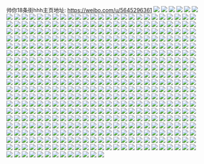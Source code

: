 帅你18条街hhh主页地址: https://weibo.com/u/5645296361 
![](https://wx4.sinaimg.cn/mw2000/006a35t7gy1h94nufnp17j32c03407wi.jpg) 
![](https://wx4.sinaimg.cn/mw2000/006a35t7gy1h94nutwrq3j32c0340hdt.jpg) 
![](https://wx4.sinaimg.cn/mw2000/006a35t7gy1h94nvffdvtj32c03401l1.jpg) 
![](https://wx4.sinaimg.cn/mw2000/006a35t7gy1h8qzr5dp1aj33402c01kz.jpg) 
![](https://wx4.sinaimg.cn/mw2000/006a35t7gy1h8prgtvaq9j31sc29vnpd.jpg) 
![](https://wx4.sinaimg.cn/mw2000/006a35t7gy1h8prh4w16ej32c03401l0.jpg) 
![](https://wx4.sinaimg.cn/mw2000/006a35t7gy1h8d8l8jbqgj30n01ds0vw.jpg) 
![](https://wx4.sinaimg.cn/mw2000/006a35t7gy1h8d8l90tgzj30s014jn4e.jpg) 
![](https://wx4.sinaimg.cn/mw2000/006a35t7gy1h8d8lbvkp5j31sc2dskjl.jpg) 
![](https://wx4.sinaimg.cn/mw2000/006a35t7gy1h8d8lcqo87j31rj2cqqsr.jpg) 
![](https://wx4.sinaimg.cn/mw2000/006a35t7gy1h8d8lav6yzj30n01ds151.jpg) 
![](https://wx4.sinaimg.cn/mw2000/006a35t7gy1h8d8l81ipyj30n01dstg5.jpg) 
![](https://wx4.sinaimg.cn/mw2000/006a35t7gy1h7lcjqgw6uj31sc2dsty5.jpg) 
![](https://wx4.sinaimg.cn/mw2000/006a35t7gy1h7gsu3c722j31sc2dsu0y.jpg) 
![](https://wx4.sinaimg.cn/mw2000/006a35t7gy1h7579o59plj32c0340e82.jpg) 
![](https://wx4.sinaimg.cn/mw2000/006a35t7gy1h702cqp9ytj32c0340b2a.jpg) 
![](https://wx4.sinaimg.cn/mw2000/006a35t7gy1h702cunbvqj32c0340hdu.jpg) 
![](https://wx4.sinaimg.cn/mw2000/006a35t7gy1h6fsomctptj30u01hc0uf.jpg) 
![](https://wx4.sinaimg.cn/mw2000/006a35t7gy1h6fsp00v7hj31o02yonpi.jpg) 
![](https://wx4.sinaimg.cn/mw2000/006a35t7gy1h6fsonv81qj31221vo772.jpg) 
![](https://wx4.sinaimg.cn/mw2000/006a35t7gy1h6fsp7n4rqj30u01hc40y.jpg) 
![](https://wx4.sinaimg.cn/mw2000/006a35t7gy1h6fsp6zd3oj31sd35stcs.jpg) 
![](https://wx4.sinaimg.cn/mw2000/006a35t7gy1h6fspczzr4j31o02yon1v.jpg) 
![](https://wx4.sinaimg.cn/mw2000/006a35t7gy1h6fspfgut0j30u01hcq51.jpg) 
![](https://wx4.sinaimg.cn/mw2000/006a35t7gy1h6fsqnj19mj30ty0xedh0.jpg) 
![](https://wx4.sinaimg.cn/mw2000/006a35t7gy1h5pbyu8tpuj30n01b8gnm.jpg) 
![](https://wx4.sinaimg.cn/mw2000/006a35t7gy1h5es3bcq53j31sc2dsb29.jpg) 
![](https://wx4.sinaimg.cn/mw2000/006a35t7gy1h5es3wdzivj32c03407wh.jpg) 
![](https://wx4.sinaimg.cn/mw2000/006a35t7gy1h5es4thwh8j30k00zkdnl.jpg) 
![](https://wx4.sinaimg.cn/mw2000/006a35t7gy1h5es4a8zhmj31sc2dshdu.jpg) 
![](https://wx4.sinaimg.cn/mw2000/006a35t7gy1h5es3ualqvj32aw32je81.jpg) 
![](https://wx4.sinaimg.cn/mw2000/006a35t7gy1h5es4lwlcmj31nt2hqqv7.jpg) 
![](https://wx4.sinaimg.cn/mw2000/006a35t7gy1h5es4pbylfj316o1kwh7u.jpg) 
![](https://wx4.sinaimg.cn/mw2000/006a35t7gy1h5es4sn7gdj316o1kwx0r.jpg) 
![](https://wx4.sinaimg.cn/mw2000/006a35t7gy1h5es50mr9xj32io1w0kjm.jpg) 
![](https://wx4.sinaimg.cn/mw2000/006a35t7gy1h5es38rtlaj32io1w0qv6.jpg) 
![](https://wx4.sinaimg.cn/mw2000/006a35t7gy1h3sz78cdxhj32072o7b29.jpg) 
![](https://wx4.sinaimg.cn/mw2000/006a35t7gy1h3sz7a1v6wj32062o7b29.jpg) 
![](https://wx4.sinaimg.cn/mw2000/006a35t7gy1h3sz838if0j32c0340qv5.jpg) 
![](https://wx4.sinaimg.cn/mw2000/006a35t7gy1h3sz7ljbqxj31sc2dsnpe.jpg) 
![](https://wx4.sinaimg.cn/mw2000/006a35t7gy1h3sz7sw7e1j30tz0pygxz.jpg) 
![](https://wx4.sinaimg.cn/mw2000/006a35t7gy1h3sz7cb34gj32271jn7wh.jpg) 
![](https://wx4.sinaimg.cn/mw2000/006a35t7gy1h3m0sk4d8pj31sc2dsqv5.jpg) 
![](https://wx4.sinaimg.cn/mw2000/006a35t7gy1h3m0snc9twj30wb16ujzh.jpg) 
![](https://wx4.sinaimg.cn/mw2000/006a35t7gy1h3m0sj35arj31sc2ds1kx.jpg) 
![](https://wx4.sinaimg.cn/mw2000/006a35t7gy1h3m13gr5jyj31sc2dse81.jpg) 
![](https://wx4.sinaimg.cn/mw2000/006a35t7gy1h2l28kl6g6j31sc2ds4qq.jpg) 
![](https://wx4.sinaimg.cn/mw2000/006a35t7gy1h2l28mo3vcj316o1kwtwf.jpg) 
![](https://wx4.sinaimg.cn/mw2000/006a35t7gy1h2gc1ivuctj32882z5e81.jpg) 
![](https://wx4.sinaimg.cn/mw2000/006a35t7gy1h2gc1joe0kj310f1ckk3u.jpg) 
![](https://wx4.sinaimg.cn/mw2000/006a35t7gy1h23p5iwlh3j31s72dlqv5.jpg) 
![](https://wx4.sinaimg.cn/mw2000/006a35t7gy1h23ozhsm0jj320u2p4npe.jpg) 
![](https://wx4.sinaimg.cn/mw2000/006a35t7gy1h23ozkal34j31181dnqmc.jpg) 
![](https://wx4.sinaimg.cn/mw2000/006a35t7gy1h23ozbfkc3j32c0340qv6.jpg) 
![](https://wx4.sinaimg.cn/mw2000/006a35t7gy1h23p55r3ynj31rq2cznpd.jpg) 
![](https://wx4.sinaimg.cn/mw2000/006a35t7gy1gya1hrm4u8j32c0340npe.jpg) 
![](https://wx4.sinaimg.cn/mw2000/006a35t7gy1gya1hceuipj31iz2ahkjl.jpg) 
![](https://wx4.sinaimg.cn/mw2000/006a35t7gy1gya1ileelkj32ts35su0z.jpg) 
![](https://wx4.sinaimg.cn/mw2000/006a35t7gy1gya1jwvs7ej31kw2dc1ky.jpg) 
![](https://wx4.sinaimg.cn/mw2000/006a35t7gy1gya1jmzqurj32df35s4qs.jpg) 
![](https://wx4.sinaimg.cn/mw2000/006a35t7gy1gya1j82pbmj32df35shdv.jpg) 
![](https://wx4.sinaimg.cn/mw2000/006a35t7gy1gya1i9q4bwj31y82ynkjm.jpg) 
![](https://wx4.sinaimg.cn/mw2000/006a35t7gy1gya1i1jiccj31sc2dsx6q.jpg) 
![](https://wx4.sinaimg.cn/mw2000/006a35t7gy1gya1ittfklj32c02c04qq.jpg) 
![](https://wx4.sinaimg.cn/mw2000/006a35t7gy1gxr2vr38caj323z2tb1kz.jpg) 
![](https://wx4.sinaimg.cn/mw2000/006a35t7gy1gxr2waz4pcj32c0340u0z.jpg) 
![](https://wx4.sinaimg.cn/mw2000/006a35t7gy1gxr2w2og0yj326o2ww7wk.jpg) 
![](https://wx4.sinaimg.cn/mw2000/006a35t7gy1gxr2vvvjqej32c0340x6q.jpg) 
![](https://wx4.sinaimg.cn/mw2000/006a35t7gy1gxr2vm85bgj31fp1wxe81.jpg) 
![](https://wx4.sinaimg.cn/mw2000/006a35t7gy1gxkcyumadwj31s035skjm.jpg) 
![](https://wx4.sinaimg.cn/mw2000/006a35t7gy1gxkcze8n05j307t0d0gmj.jpg) 
![](https://wx4.sinaimg.cn/mw2000/006a35t7gy1gx1om9bqx2j32c032zx6p.jpg) 
![](https://wx4.sinaimg.cn/mw2000/006a35t7gy1gx1nidkhjij32c0340hdt.jpg) 
![](https://wx4.sinaimg.cn/mw2000/006a35t7gy1gx1nj96k8sj32963097wi.jpg) 
![](https://wx4.sinaimg.cn/mw2000/006a35t7gy1gx1nhjxoefj320b2ofx6p.jpg) 
![](https://wx4.sinaimg.cn/mw2000/006a35t7gy1gx1njmizxbj32c0340b2a.jpg) 
![](https://wx4.sinaimg.cn/mw2000/006a35t7gy1gx1njogrulj316o1kwdx4.jpg) 
![](https://wx4.sinaimg.cn/mw2000/006a35t7gy1gx1njuo1y3j32c0340u0y.jpg) 
![](https://wx4.sinaimg.cn/mw2000/006a35t7gy1gx1njwuqmvj33402c0npe.jpg) 
![](https://wx4.sinaimg.cn/mw2000/006a35t7gy1gx1nkc8mmdj32c0340npd.jpg) 
![](https://wx4.sinaimg.cn/mw2000/006a35t7gy1gx1njjapztj33402c0qv5.jpg) 
![](https://wx4.sinaimg.cn/mw2000/006a35t7gy1gwzcl88b8mj32c0340hdu.jpg) 
![](https://wx4.sinaimg.cn/mw2000/006a35t7gy1gwzclcky5qj32c03401kz.jpg) 
![](https://wx4.sinaimg.cn/mw2000/006a35t7gy1gwx65o8c2tj31sc2ds1ky.jpg) 
![](https://wx4.sinaimg.cn/mw2000/006a35t7gy1gwx663rq4yj31sc2dskjl.jpg) 
![](https://wx4.sinaimg.cn/mw2000/006a35t7gy1gwx65cnsvaj32c0340u0x.jpg) 
![](https://wx4.sinaimg.cn/mw2000/006a35t7gy1gwx65h340nj323c2t7e82.jpg) 
![](https://wx4.sinaimg.cn/mw2000/006a35t7gy1gwx65kxpjrj32c0340b2c.jpg) 
![](https://wx4.sinaimg.cn/mw2000/006a35t7gy1gwx65lxelmj30uk14rn8s.jpg) 
![](https://wx4.sinaimg.cn/mw2000/006a35t7gy1gwx65ql1zbj31sc2dsx6p.jpg) 
![](https://wx4.sinaimg.cn/mw2000/006a35t7gy1gwx65dyln6j32c0340x6p.jpg) 
![](https://wx4.sinaimg.cn/mw2000/006a35t7gy1gwx65synbzj31sc2dsx6p.jpg) 
![](https://wx4.sinaimg.cn/mw2000/006a35t7gy1gwx65wp9y7j31sc2dsnpe.jpg) 
![](https://wx4.sinaimg.cn/mw2000/006a35t7gy1gwx65ywu24j32c0340e84.jpg) 
![](https://wx4.sinaimg.cn/mw2000/006a35t7gy1gwx662lxl6j32c0340u0y.jpg) 
![](https://wx4.sinaimg.cn/mw2000/006a35t7gy1gwkvlhsqucj32c0340e86.jpg) 
![](https://wx4.sinaimg.cn/mw2000/006a35t7gy1gwkvlviiurj31sc2dsu0z.jpg) 
![](https://wx4.sinaimg.cn/mw2000/006a35t7gy1gwkvl9or4jj31sc2dsnpf.jpg) 
![](https://wx4.sinaimg.cn/mw2000/006a35t7gy1gwkvmbb77nj31sc2dsu0z.jpg) 
![](https://wx4.sinaimg.cn/mw2000/006a35t7gy1gw9df319xsj31sc2dsu0x.jpg) 
![](https://wx4.sinaimg.cn/mw2000/006a35t7gy1gw9df69lgij31sc2dsx6p.jpg) 
![](https://wx4.sinaimg.cn/mw2000/006a35t7gy1gw9df8cvt4j32c03404qq.jpg) 
![](https://wx4.sinaimg.cn/mw2000/006a35t7gy1gw9dff9f5nj32c0340u0y.jpg) 
![](https://wx4.sinaimg.cn/mw2000/006a35t7gy1gw9dfny6phj32c0340npf.jpg) 
![](https://wx4.sinaimg.cn/mw2000/006a35t7gy1gw9dfjiuq2j32c0340e83.jpg) 
![](https://wx4.sinaimg.cn/mw2000/006a35t7gy1gw9dg8jq48j30hz0vywki.jpg) 
![](https://wx4.sinaimg.cn/mw2000/006a35t7gy1gw9dezl12lj32ds1sce81.jpg) 
![](https://wx4.sinaimg.cn/mw2000/006a35t7gy1gw9dfbepl0j31sc2ds1ky.jpg) 
![](https://wx4.sinaimg.cn/mw2000/006a35t7gy1gw0pih9i40j316o1kwqv5.jpg) 
![](https://wx4.sinaimg.cn/mw2000/006a35t7gy1gw0pilwou4j316o1kwe81.jpg) 
![](https://wx4.sinaimg.cn/mw2000/006a35t7gy1gw0piv8a97j316n1kwaxx.jpg) 
![](https://wx4.sinaimg.cn/mw2000/006a35t7gy1gw0pjafdbkj316o1kw7wh.jpg) 
![](https://wx4.sinaimg.cn/mw2000/006a35t7gy1gw0pir7hn5j316n1kw7wh.jpg) 
![](https://wx4.sinaimg.cn/mw2000/006a35t7gy1gw0q5nxu0uj32c0340u0x.jpg) 
![](https://wx4.sinaimg.cn/mw2000/006a35t7gy1gw0pi8k3ncj31sc2ds7wh.jpg) 
![](https://wx4.sinaimg.cn/mw2000/006a35t7gy1gw0q1yp2enj31sc2dse81.jpg) 
![](https://wx4.sinaimg.cn/mw2000/006a35t7gy1gw0q20plfmj31sc2dse81.jpg) 
![](https://wx4.sinaimg.cn/mw2000/006a35t7gy1gw0pid31uzj32c03401ky.jpg) 
![](https://wx4.sinaimg.cn/mw2000/006a35t7gy1gw0q22elnxj31sc2dsb29.jpg) 
![](https://wx4.sinaimg.cn/mw2000/006a35t7gy1gw0q26iv20j32c0340qv6.jpg) 
![](https://wx4.sinaimg.cn/mw2000/006a35t7gy1gw0q29791qj31sc2dsnpd.jpg) 
![](https://wx4.sinaimg.cn/mw2000/006a35t7gy1gw0q2azlw3j32ds1sc1in.jpg) 
![](https://wx4.sinaimg.cn/mw2000/006a35t7gy1gw0pi1rjz6j31sc2dse22.jpg) 
![](https://wx4.sinaimg.cn/mw2000/006a35t7gy1gw0q2jdo8mj32dc1s0x6p.jpg) 
![](https://wx4.sinaimg.cn/mw2000/006a35t7gy1gw0pi46ouzj33402c0kjm.jpg) 
![](https://wx4.sinaimg.cn/mw2000/006a35t7gy1gw0qc3086tj32c0340b2b.jpg) 
![](https://wx4.sinaimg.cn/mw2000/006a35t7gy1gv11ss5hw3j61e1231noo02.jpg) 
![](https://wx4.sinaimg.cn/mw2000/006a35t7gy1gv11svprr2j62c0340qv602.jpg) 
![](https://wx4.sinaimg.cn/mw2000/006a35t7gy1gv11syt550j62c03404qq02.jpg) 
![](https://wx4.sinaimg.cn/mw2000/006a35t7gy1gv11t1rke2j61sc2ds4qq02.jpg) 
![](https://wx4.sinaimg.cn/mw2000/006a35t7gy1gv11t5yl2nj61sc2ds1ky02.jpg) 
![](https://wx4.sinaimg.cn/mw2000/006a35t7gy1gv11t382sfj62c0340qv502.jpg) 
![](https://wx4.sinaimg.cn/mw2000/006a35t7gy1gv11t4kjxhj62c0340npd02.jpg) 
![](https://wx4.sinaimg.cn/mw2000/006a35t7gy1gv11too6w3j62c0340npd02.jpg) 
![](https://wx4.sinaimg.cn/mw2000/006a35t7gy1gv11spqpcbj63402c0x6q02.jpg) 
![](https://wx4.sinaimg.cn/mw2000/006a35t7gy1gv11t8bjecj62c0340kjn02.jpg) 
![](https://wx4.sinaimg.cn/mw2000/006a35t7gy1guuc397k5lj62c0340hdx02.jpg) 
![](https://wx4.sinaimg.cn/mw2000/006a35t7gy1guuc4bbwyrj61q82aynpe02.jpg) 
![](https://wx4.sinaimg.cn/mw2000/006a35t7gy1guuc4fg6uej61en1vj4qp02.jpg) 
![](https://wx4.sinaimg.cn/mw2000/006a35t7gy1guuc3g5xmgj62c0340npe02.jpg) 
![](https://wx4.sinaimg.cn/mw2000/006a35t7gy1guuc63tphrj62c0340kjm02.jpg) 
![](https://wx4.sinaimg.cn/mw2000/006a35t7gy1guuc3ihzuvj62c0340u0x02.jpg) 
![](https://wx4.sinaimg.cn/mw2000/006a35t7gy1guuc3kfgujj62c0340npd02.jpg) 
![](https://wx4.sinaimg.cn/mw2000/006a35t7gy1guuc2zp7zej62c0340hdv02.jpg) 
![](https://wx4.sinaimg.cn/mw2000/006a35t7gy1guuc5yq7llj62ds1schdt02.jpg) 
![](https://wx4.sinaimg.cn/mw2000/006a35t7gy1guuc40tu99j61sc2dstx902.jpg) 
![](https://wx4.sinaimg.cn/mw2000/006a35t7gy1guuc3ouq2fj62c03401ky02.jpg) 
![](https://wx4.sinaimg.cn/mw2000/006a35t7gy1guuc3lytsyj60r0100tej02.jpg) 
![](https://wx4.sinaimg.cn/mw2000/006a35t7gy1guuc3lax16j60x318415t02.jpg) 
![](https://wx4.sinaimg.cn/mw2000/006a35t7gy1guuc3rst41j63402c0b2a02.jpg) 
![](https://wx4.sinaimg.cn/mw2000/006a35t7gy1guuc3wccwej62c02c0hdt02.jpg) 
![](https://wx4.sinaimg.cn/mw2000/006a35t7gy1guuc42q7p5j62c02c0qv502.jpg) 
![](https://wx4.sinaimg.cn/mw2000/006a35t7gy1guuc3tyeemj62c02c0hdt02.jpg) 
![](https://wx4.sinaimg.cn/mw2000/006a35t7gy1gum9cb82ogj61sc2dsnpe02.jpg) 
![](https://wx4.sinaimg.cn/mw2000/006a35t7gy1gum9ceqyjuj62c0340hdt02.jpg) 
![](https://wx4.sinaimg.cn/mw2000/006a35t7gy1gum9cg3wmyj62ds1scnpd02.jpg) 
![](https://wx4.sinaimg.cn/mw2000/006a35t7gy1gum9chc1qcj62ds1scnpd02.jpg) 
![](https://wx4.sinaimg.cn/mw2000/006a35t7gy1gum9ckiwthj61sc2dsqv502.jpg) 
![](https://wx4.sinaimg.cn/mw2000/006a35t7gy1gum9c7lmvqj62ds1scx6p02.jpg) 
![](https://wx4.sinaimg.cn/mw2000/006a35t7gy1gum9clcfnxj60uy159n6002.jpg) 
![](https://wx4.sinaimg.cn/mw2000/006a35t7gy1gum9cq743fj61sc2dsnpd02.jpg) 
![](https://wx4.sinaimg.cn/mw2000/006a35t7gy1gum9cr5e2pj61sc2ds4nb02.jpg) 
![](https://wx4.sinaimg.cn/mw2000/006a35t7gy1gum9ccnnusj62c02c0qv502.jpg) 
![](https://wx4.sinaimg.cn/mw2000/006a35t7gy1gum9cmtidwj62c02c04qq02.jpg) 
![](https://wx4.sinaimg.cn/mw2000/006a35t7gy1gum9coqg32j62c0340x6p02.jpg) 
![](https://wx4.sinaimg.cn/mw2000/006a35t7gy1gum9ct8lm0j62c02c0kjl02.jpg) 
![](https://wx4.sinaimg.cn/mw2000/006a35t7gy1gug6c01tyfj61400u0dnv02.jpg) 
![](https://wx4.sinaimg.cn/mw2000/006a35t7gy1gug6c36nsqj60u014012v02.jpg) 
![](https://wx4.sinaimg.cn/mw2000/006a35t7gy1guapbwy0rzj60u014015h02.jpg) 
![](https://wx4.sinaimg.cn/mw2000/006a35t7gy1guapbw8qmij60u0140tjd02.jpg) 
![](https://wx4.sinaimg.cn/mw2000/006a35t7gy1guapbxohc3j60u01404b802.jpg) 
![](https://wx4.sinaimg.cn/mw2000/006a35t7gy1gu8jftza9ej62c0340b2902.jpg) 
![](https://wx4.sinaimg.cn/mw2000/006a35t7gy1gu8jfverg4j62c0340b2902.jpg) 
![](https://wx4.sinaimg.cn/mw2000/006a35t7gy1gu8jfwgmubj62c0340b2902.jpg) 
![](https://wx4.sinaimg.cn/mw2000/006a35t7gy1gu8jg1d1vlj62c03404qr02.jpg) 
![](https://wx4.sinaimg.cn/mw2000/006a35t7gy1gu8jg5kqe1j62c0340kjn02.jpg) 
![](https://wx4.sinaimg.cn/mw2000/006a35t7gy1gu8jgbn19cj60mv0uiwnq02.jpg) 
![](https://wx4.sinaimg.cn/mw2000/006a35t7gy1gu8jgx984nj62c0340hdv02.jpg) 
![](https://wx4.sinaimg.cn/mw2000/006a35t7gy1gu8jgaof2lj62c03407wl02.jpg) 
![](https://wx4.sinaimg.cn/mw2000/006a35t7gy1gu8jp43m44j61sc2dskid02.jpg) 
![](https://wx4.sinaimg.cn/mw2000/006a35t7gy1gu8jghjqeij62c0340u0x02.jpg) 
![](https://wx4.sinaimg.cn/mw2000/006a35t7gy1gu8jgcfkh1j62c02c0e8102.jpg) 
![](https://wx4.sinaimg.cn/mw2000/006a35t7gy1gu8jiryebcj60mi0rmwmm02.jpg) 
![](https://wx4.sinaimg.cn/mw2000/006a35t7gy1gu8jfsfzr3j61sc2dsqrg02.jpg) 
![](https://wx4.sinaimg.cn/mw2000/006a35t7gy1gu8jgzd4hbj63402c0qv502.jpg) 
![](https://wx4.sinaimg.cn/mw2000/006a35t7gy1gu8ji6810nj62c02c04qq02.jpg) 
![](https://wx4.sinaimg.cn/mw2000/006a35t7gy1gu8ji466znj62c02c04qq02.jpg) 
![](https://wx4.sinaimg.cn/mw2000/006a35t7gy1gu8jlxzfixj62c02c01ky02.jpg) 
![](https://wx4.sinaimg.cn/mw2000/006a35t7gy1gtm9hmttn8j32ds1sc4qq.jpg) 
![](https://wx4.sinaimg.cn/mw2000/006a35t7ly1gsy1v7oy4xj33402c0e81.jpg) 
![](https://wx4.sinaimg.cn/mw2000/006a35t7ly1gsy1v9xfqtj32c0340u0x.jpg) 
![](https://wx4.sinaimg.cn/mw2000/006a35t7ly1gsy1v6m3edj32c0340b2a.jpg) 
![](https://wx4.sinaimg.cn/mw2000/006a35t7ly1gsy1vdawekj32c0340kjn.jpg) 
![](https://wx4.sinaimg.cn/mw2000/006a35t7ly1gsy1vfa7kej32c0340x6q.jpg) 
![](https://wx4.sinaimg.cn/mw2000/006a35t7ly1gsy1xgkoixj32c0340u0x.jpg) 
![](https://wx4.sinaimg.cn/mw2000/006a35t7ly1gsy1xeyrlej31sc2dskjl.jpg) 
![](https://wx4.sinaimg.cn/mw2000/006a35t7ly1gsy1xhvdunj31sc2dsx6p.jpg) 
![](https://wx4.sinaimg.cn/mw2000/006a35t7ly1gsy1xip1bej31sc2ds1kx.jpg) 
![](https://wx4.sinaimg.cn/mw2000/006a35t7ly1gsel83o1pnj31sc2dskjq.jpg) 
![](https://wx4.sinaimg.cn/mw2000/006a35t7ly1gsel87dwrlj31zx2nwb2e.jpg) 
![](https://wx4.sinaimg.cn/mw2000/006a35t7ly1gsel8urn6vj32c03401l5.jpg) 
![](https://wx4.sinaimg.cn/mw2000/006a35t7ly1gsel802l49j31wt2jre86.jpg) 
![](https://wx4.sinaimg.cn/mw2000/006a35t7ly1gsel90jjucj31rr2d0b2e.jpg) 
![](https://wx4.sinaimg.cn/mw2000/006a35t7ly1gsel982iqbj32c0340npl.jpg) 
![](https://wx4.sinaimg.cn/mw2000/006a35t7ly1gsel9ew4poj32c0340he1.jpg) 
![](https://wx4.sinaimg.cn/mw2000/006a35t7ly1gsel9i95kfj32c03401ky.jpg) 
![](https://wx4.sinaimg.cn/mw2000/006a35t7ly1gsel9jzt1mj32c03404qq.jpg) 
![](https://wx4.sinaimg.cn/mw2000/006a35t7ly1gsel9mqywhj32c0340u0y.jpg) 
![](https://wx4.sinaimg.cn/mw2000/006a35t7ly1gsel9qq6bsj32c0340u0y.jpg) 
![](https://wx4.sinaimg.cn/mw2000/006a35t7ly1gsel9suw65j32ds1sc7wi.jpg) 
![](https://wx4.sinaimg.cn/mw2000/006a35t7ly1gsel9vbmc9j32c0340kjm.jpg) 
![](https://wx4.sinaimg.cn/mw2000/006a35t7ly1gsel8wb9yzj32c0340u0x.jpg) 
![](https://wx4.sinaimg.cn/mw2000/006a35t7gy1gs5rk9cvccj32c0340b2i.jpg) 
![](https://wx4.sinaimg.cn/mw2000/006a35t7gy1gs5rkb3f8nj31u92gc1l0.jpg) 
![](https://wx4.sinaimg.cn/mw2000/006a35t7gy1gs5rkd74syj32c03407wp.jpg) 
![](https://wx4.sinaimg.cn/mw2000/006a35t7gy1gs5rke5phuj32c03407wh.jpg) 
![](https://wx4.sinaimg.cn/mw2000/006a35t7gy1gs5rkfy3rij62c0340u0x02.jpg) 
![](https://wx4.sinaimg.cn/mw2000/006a35t7gy1gs5rkh2aulj32ds1scnpd.jpg) 
![](https://wx4.sinaimg.cn/mw2000/006a35t7gy1gs5rk711sbj32c0340e89.jpg) 
![](https://wx4.sinaimg.cn/mw2000/006a35t7gy1gs5rkjfiofj31y92lo4qv.jpg) 
![](https://wx4.sinaimg.cn/mw2000/006a35t7gy1gs5rkkwsz1j32ds1scx6p.jpg) 
![](https://wx4.sinaimg.cn/mw2000/006a35t7gy1grvr8yo78kj31to2fkkjn.jpg) 
![](https://wx4.sinaimg.cn/mw2000/006a35t7gy1grvr8woi73j32c03401ky.jpg) 
![](https://wx4.sinaimg.cn/mw2000/006a35t7gy1grvr8zm23aj62c0340hdu02.jpg) 
![](https://wx4.sinaimg.cn/mw2000/006a35t7gy1grvr90uzltj32c0340kjm.jpg) 
![](https://wx4.sinaimg.cn/mw2000/006a35t7gy1grvr91y0egj32c0340x6p.jpg) 
![](https://wx4.sinaimg.cn/mw2000/006a35t7gy1grvr94fjrxj32c0340u14.jpg) 
![](https://wx4.sinaimg.cn/mw2000/006a35t7gy1grvr97kvikj32c03407wp.jpg) 
![](https://wx4.sinaimg.cn/mw2000/006a35t7gy1grvr9a09gcj32c0340qvd.jpg) 
![](https://wx4.sinaimg.cn/mw2000/006a35t7gy1grvr9b47a9j31sc2dskjl.jpg) 
![](https://wx4.sinaimg.cn/mw2000/006a35t7gy1grmnun3ulxj32c0340kjt.jpg) 
![](https://wx4.sinaimg.cn/mw2000/006a35t7gy1grmnuxg3krj32c0340u16.jpg) 
![](https://wx4.sinaimg.cn/mw2000/006a35t7gy1grmnv9gtv3j32c0340kjs.jpg) 
![](https://wx4.sinaimg.cn/mw2000/006a35t7gy1grmnvimyl6j32c03401l6.jpg) 
![](https://wx4.sinaimg.cn/mw2000/006a35t7gy1grmnvr8fubj32c0340x6u.jpg) 
![](https://wx4.sinaimg.cn/mw2000/006a35t7gy1grmnvy28haj61qd2b6npf02.jpg) 
![](https://wx4.sinaimg.cn/mw2000/006a35t7gy1grmnwjhzvrj32c0340he0.jpg) 
![](https://wx4.sinaimg.cn/mw2000/006a35t7gy1grmnwlhxigj62c0340woa02.jpg) 
![](https://wx4.sinaimg.cn/mw2000/006a35t7gy1grmnwd0cztj32c034044r.jpg) 
![](https://wx4.sinaimg.cn/mw2000/006a35t7gy1grkhejsrqgj32c0340kjt.jpg) 
![](https://wx4.sinaimg.cn/mw2000/006a35t7gy1grkhetod7rj32c0340u14.jpg) 
![](https://wx4.sinaimg.cn/mw2000/006a35t7gy1grkhevgktej30n01dsh39.jpg) 
![](https://wx4.sinaimg.cn/mw2000/006a35t7gy1grh3i6ompaj32c0340qv5.jpg) 
![](https://wx4.sinaimg.cn/mw2000/006a35t7gy1grh3i4avnlj32c0340e82.jpg) 
![](https://wx4.sinaimg.cn/mw2000/006a35t7gy1grh3i7s4wtj32c0340npd.jpg) 
![](https://wx4.sinaimg.cn/mw2000/006a35t7gy1gr9s6srfzpj32c0340he1.jpg) 
![](https://wx4.sinaimg.cn/mw2000/006a35t7gy1gr9s5wnxs0j32c0340kjs.jpg) 
![](https://wx4.sinaimg.cn/mw2000/006a35t7gy1gr9s6bgvicj32c0340kjw.jpg) 
![](https://wx4.sinaimg.cn/mw2000/006a35t7gy1gr9s5i5bmnj32c03407wq.jpg) 
![](https://wx4.sinaimg.cn/mw2000/006a35t7gy1gr9s6djmqaj32c0340ngd.jpg) 
![](https://wx4.sinaimg.cn/mw2000/006a35t7gy1gr9s6h7lioj32c0340e81.jpg) 
![](https://wx4.sinaimg.cn/mw2000/006a35t7gy1gr9s6kt64ij62c0340b2902.jpg) 
![](https://wx4.sinaimg.cn/mw2000/006a35t7gy1gr9s6usdm0j32c03404qp.jpg) 
![](https://wx4.sinaimg.cn/mw2000/006a35t7gy1gr9s57mv0oj30n01dse85.jpg) 
![](https://wx4.sinaimg.cn/mw2000/006a35t7gy1gr0d168zjcj30u0140the.jpg) 
![](https://wx4.sinaimg.cn/mw2000/006a35t7gy1gr0d16o8asj30u0140k01.jpg) 
![](https://wx4.sinaimg.cn/mw2000/006a35t7gy1gr0d17109nj30u0140482.jpg) 
![](https://wx4.sinaimg.cn/mw2000/006a35t7gy1gr0d15vkzmj30u0140dwg.jpg) 
![](https://wx4.sinaimg.cn/mw2000/006a35t7gy1gr0d17y45ij60u0140gsr02.jpg) 
![](https://wx4.sinaimg.cn/mw2000/006a35t7gy1gr0d18g82gj30u0140103.jpg) 
![](https://wx4.sinaimg.cn/mw2000/006a35t7gy1gr0d18vctqj30u0140gu0.jpg) 
![](https://wx4.sinaimg.cn/mw2000/006a35t7gy1gr0d197j7bj30u0191jyj.jpg) 
![](https://wx4.sinaimg.cn/mw2000/006a35t7gy1gr0d19iydnj30u0140gwd.jpg) 
![](https://wx4.sinaimg.cn/mw2000/006a35t7gy1gqtgrwdb39j32c0340qvf.jpg) 
![](https://wx4.sinaimg.cn/mw2000/006a35t7gy1gqtgoe4z1yj32c03407wj.jpg) 
![](https://wx4.sinaimg.cn/mw2000/006a35t7gy1gqtgogay2mj329f30kqv5.jpg) 
![](https://wx4.sinaimg.cn/mw2000/006a35t7gy1gqtgojkwkzj32c03407wj.jpg) 
![](https://wx4.sinaimg.cn/mw2000/006a35t7gy1gqtgop6l0cj32c03404qz.jpg) 
![](https://wx4.sinaimg.cn/mw2000/006a35t7gy1gqtgoay8o5j32c0340qv6.jpg) 
![](https://wx4.sinaimg.cn/mw2000/006a35t7gy1gqtgoudlwlj32c0340he3.jpg) 
![](https://wx4.sinaimg.cn/mw2000/006a35t7gy1gqtgp2q0rpj32c0340u0y.jpg) 
![](https://wx4.sinaimg.cn/mw2000/006a35t7gy1gqtgvnruiaj32c0340qkv.jpg) 
![](https://wx4.sinaimg.cn/mw2000/006a35t7gy1gqd8s65z4rj30sg6bkkjs.jpg) 
![](https://wx4.sinaimg.cn/mw2000/006a35t7gy1gqd8to2yulj32ds1sc4qp.jpg) 
![](https://wx4.sinaimg.cn/mw2000/006a35t7gy1gqd8qtthlvj30f7340x31.jpg) 
![](https://wx4.sinaimg.cn/mw2000/006a35t7gy1gqd8tlnderj32c03407wr.jpg) 
![](https://wx4.sinaimg.cn/mw2000/006a35t7gy1gqd8zaqznoj32c03404pi.jpg) 
![](https://wx4.sinaimg.cn/mw2000/006a35t7gy1gqd95sny1rj32c03404nu.jpg) 
![](https://wx4.sinaimg.cn/mw2000/006a35t7gy1gqd8zig99yj32c0340kjm.jpg) 
![](https://wx4.sinaimg.cn/mw2000/006a35t7gy1gqd97al1fjj30sg6bkhe1.jpg) 
![](https://wx4.sinaimg.cn/mw2000/006a35t7gy1gqd8zwahvkj30mv0uh7wh.jpg) 
![](https://wx4.sinaimg.cn/mw2000/006a35t7gy1gqd8trzjr2j32c0340u0y.jpg) 
![](https://wx4.sinaimg.cn/mw2000/006a35t7gy1gqd8u0cjhej32c0340u14.jpg) 
![](https://wx4.sinaimg.cn/mw2000/006a35t7gy1gqd8zrzr7nj32c0340x6p.jpg) 
![](https://wx4.sinaimg.cn/mw2000/006a35t7gy1gqd968pur7j31sc2ds7wh.jpg) 
![](https://wx4.sinaimg.cn/mw2000/006a35t7gy1gqbxu43stdj30u0140n7w.jpg) 
![](https://wx4.sinaimg.cn/mw2000/006a35t7gy1gpzjn2idemj32c0340e81.jpg) 
![](https://wx4.sinaimg.cn/mw2000/006a35t7gy1gpzjn44pcwj32c0340b2a.jpg) 
![](https://wx4.sinaimg.cn/mw2000/006a35t7gy1gpzjn0vygij32ds1scqv5.jpg) 
![](https://wx4.sinaimg.cn/mw2000/006a35t7gy1gpzjn6iz5lj31sc2dsb29.jpg) 
![](https://wx4.sinaimg.cn/mw2000/006a35t7gy1gpzjmz7k7rj32c0340hdt.jpg) 
![](https://wx4.sinaimg.cn/mw2000/006a35t7gy1gpzjna7qxoj32c03407wi.jpg) 
![](https://wx4.sinaimg.cn/mw2000/006a35t7gy1gpzjo3m21bj31sc2dskjl.jpg) 
![](https://wx4.sinaimg.cn/mw2000/006a35t7gy1gpzjn88pqlj32c0340kjm.jpg) 
![](https://wx4.sinaimg.cn/mw2000/006a35t7gy1gpzjo5cqd8j32c0340b2a.jpg) 
![](https://wx4.sinaimg.cn/mw2000/006a35t7gy1gpoyeb9nioj30tr13ogtj.jpg) 
![](https://wx4.sinaimg.cn/mw2000/006a35t7gy1gpoyefxrn8j32c0340qv5.jpg) 
![](https://wx4.sinaimg.cn/mw2000/006a35t7gy1gpoyenb922j32c0340qv5.jpg) 
![](https://wx4.sinaimg.cn/mw2000/006a35t7gy1gpoyf5ch4fj32c0340kjn.jpg) 
![](https://wx4.sinaimg.cn/mw2000/006a35t7gy1gpoye8nr7vj32c03401kx.jpg) 
![](https://wx4.sinaimg.cn/mw2000/006a35t7gy1gpoyetutrlj32c03407wh.jpg) 
![](https://wx4.sinaimg.cn/mw2000/006a35t7gy1gpoyf9llzwj32c0340u0x.jpg) 
![](https://wx4.sinaimg.cn/mw2000/006a35t7gy1gpoyfez79wj32c0340x6p.jpg) 
![](https://wx4.sinaimg.cn/mw2000/006a35t7gy1gpoyfnvjwlj32c0340npe.jpg) 
![](https://wx4.sinaimg.cn/mw2000/006a35t7ly1gowb5gfq4uj32c03401ky.jpg) 
![](https://wx4.sinaimg.cn/mw2000/006a35t7ly1goggslxor7j32c03404qp.jpg) 
![](https://wx4.sinaimg.cn/mw2000/006a35t7ly1goggsinprej32c0340hdt.jpg) 
![](https://wx4.sinaimg.cn/mw2000/006a35t7ly1goggsq1xn0j32c0340qv5.jpg) 
![](https://wx4.sinaimg.cn/mw2000/006a35t7ly1goggt1bq3ej32c0340b2a.jpg) 
![](https://wx4.sinaimg.cn/mw2000/006a35t7ly1goggt7iro1j32c0340e82.jpg) 
![](https://wx4.sinaimg.cn/mw2000/006a35t7ly1goggtik1fmj31sc2dskjm.jpg) 
![](https://wx4.sinaimg.cn/mw2000/006a35t7ly1goggtr44b0j32c0340b29.jpg) 
![](https://wx4.sinaimg.cn/mw2000/006a35t7ly1goggtmwnrkj32c0340hdt.jpg) 
![](https://wx4.sinaimg.cn/mw2000/006a35t7ly1goggv95wthj32c0340e81.jpg) 
![](https://wx4.sinaimg.cn/mw2000/006a35t7ly1go9bxfy6wnj32c0340x6p.jpg) 
![](https://wx4.sinaimg.cn/mw2000/006a35t7ly1go4fo75k8mj32c03407wi.jpg) 
![](https://wx4.sinaimg.cn/mw2000/006a35t7ly1go4fo8o590j32c03407wh.jpg) 
![](https://wx4.sinaimg.cn/mw2000/006a35t7ly1go4foc6uv2j32c0340x6q.jpg) 
![](https://wx4.sinaimg.cn/mw2000/006a35t7ly1go4fp9suzmj32c0340e82.jpg) 
![](https://wx4.sinaimg.cn/mw2000/006a35t7ly1go4fpchfzuj32c0340x6p.jpg) 
![](https://wx4.sinaimg.cn/mw2000/006a35t7ly1go4foe0ft2j32c03401ky.jpg) 
![](https://wx4.sinaimg.cn/mw2000/006a35t7ly1go4fohh2p7j32c03404qs.jpg) 
![](https://wx4.sinaimg.cn/mw2000/006a35t7ly1go4fovffshj32c0340qv5.jpg) 
![](https://wx4.sinaimg.cn/mw2000/006a35t7ly1go4fon5dtwj32c03404qq.jpg) 
![](https://wx4.sinaimg.cn/mw2000/006a35t7ly1go4fp18q45j32c03401ky.jpg) 
![](https://wx4.sinaimg.cn/mw2000/006a35t7ly1go4fo4y77pj32c03404qq.jpg) 
![](https://wx4.sinaimg.cn/mw2000/006a35t7ly1go4fp3bpcnj32c0340u0x.jpg) 
![](https://wx4.sinaimg.cn/mw2000/006a35t7ly1go4fp5w6c9j32c0340u0y.jpg) 
![](https://wx4.sinaimg.cn/mw2000/006a35t7ly1gnzm2xkokkj32ds1sc1kx.jpg) 
![](https://wx4.sinaimg.cn/mw2000/006a35t7ly1gnzm30y98wj32c0340kjn.jpg) 
![](https://wx4.sinaimg.cn/mw2000/006a35t7ly1gnzm359rsnj32c0340npg.jpg) 
![](https://wx4.sinaimg.cn/mw2000/006a35t7ly1gnzm3aks82j32c03407wh.jpg) 
![](https://wx4.sinaimg.cn/mw2000/006a35t7ly1gnzm2v46bwj32c0340e82.jpg) 
![](https://wx4.sinaimg.cn/mw2000/006a35t7ly1gnzm43yeshj32c0340e81.jpg) 
![](https://wx4.sinaimg.cn/mw2000/006a35t7ly1gme1y3glizj31sa2a5b29.jpg) 
![](https://wx4.sinaimg.cn/mw2000/006a35t7ly1gme1zpaq3fj31sc2dsqem.jpg) 
![](https://wx4.sinaimg.cn/mw2000/006a35t7ly1gm1qxp7vsfj32c0340x6q.jpg) 
![](https://wx4.sinaimg.cn/mw2000/006a35t7ly1gm1qxkz6dij31sc2dskjl.jpg) 
![](https://wx4.sinaimg.cn/mw2000/006a35t7ly1gm1qxmpvd4j32c0340hdu.jpg) 
![](https://wx4.sinaimg.cn/mw2000/006a35t7ly1gm1qxrojywj32c02c04qp.jpg) 
![](https://wx4.sinaimg.cn/mw2000/006a35t7ly1gm1qxjlmtyj32c02c0x2n.jpg) 
![](https://wx4.sinaimg.cn/mw2000/006a35t7ly1gm1qy1pzjlj32c02c0qv2.jpg) 
![](https://wx4.sinaimg.cn/mw2000/006a35t7ly1gm1r14sg8bj32c02c0npd.jpg) 
![](https://wx4.sinaimg.cn/mw2000/006a35t7ly1gm1qzr1f0tj32c0340u0x.jpg) 
![](https://wx4.sinaimg.cn/mw2000/006a35t7ly1gm1qzp5sx7j32c02sdnpd.jpg) 
![](https://wx4.sinaimg.cn/mw2000/006a35t7ly1glt3st6efjj32c02c0b2a.jpg) 
![](https://wx4.sinaimg.cn/mw2000/006a35t7ly1glt3sirbanj32c02c07wh.jpg) 
![](https://wx4.sinaimg.cn/mw2000/006a35t7ly1glt3sn3digj31ki16d7n6.jpg) 
![](https://wx4.sinaimg.cn/mw2000/006a35t7ly1glt3spsecdj32c02c0x6p.jpg) 
![](https://wx4.sinaimg.cn/mw2000/006a35t7ly1glt3zev4zfj32c0340e82.jpg) 
![](https://wx4.sinaimg.cn/mw2000/006a35t7ly1glt3sly9zhj30n05sxb2a.jpg) 
![](https://wx4.sinaimg.cn/mw2000/006a35t7ly1glcuurrm1ij32c0340qv5.jpg) 
![](https://wx4.sinaimg.cn/mw2000/006a35t7ly1glcuutslgaj32c0340kjm.jpg) 
![](https://wx4.sinaimg.cn/mw2000/006a35t7ly1glcuuo8lflj327b27b7t2.jpg) 
![](https://wx4.sinaimg.cn/mw2000/006a35t7ly1glcuu8fiv4j32c03407wi.jpg) 
![](https://wx4.sinaimg.cn/mw2000/006a35t7ly1glcuujzfh7j32c0340qv6.jpg) 
![](https://wx4.sinaimg.cn/mw2000/006a35t7ly1glcuucnm4xj32812yp1ky.jpg) 
![](https://wx4.sinaimg.cn/mw2000/006a35t7ly1glcuuq7sr4j32ds1sckjl.jpg) 
![](https://wx4.sinaimg.cn/mw2000/006a35t7ly1glcuumu03hj32c02st4qq.jpg) 
![](https://wx4.sinaimg.cn/mw2000/006a35t7ly1glcuu3dsm2j32c0340u0y.jpg) 
![](https://wx4.sinaimg.cn/mw2000/006a35t7ly1glcuvbl8hfj32c0340e82.jpg) 
![](https://wx4.sinaimg.cn/mw2000/006a35t7ly1gl58qcalmmj325t17re83.jpg) 
![](https://wx4.sinaimg.cn/mw2000/006a35t7ly1gl58rejdgbj32yu1o7tm1.jpg) 
![](https://wx4.sinaimg.cn/mw2000/006a35t7ly1gl58rdmuh9j32yo1o0npe.jpg) 
![](https://wx4.sinaimg.cn/mw2000/006a35t7ly1gl58qibwoej32bz2bze81.jpg) 
![](https://wx4.sinaimg.cn/mw2000/006a35t7ly1gl58qgnd0dj32c02c07wh.jpg) 
![](https://wx4.sinaimg.cn/mw2000/006a35t7ly1gl58q9wt2hj31sc2ds7wh.jpg) 
![](https://wx4.sinaimg.cn/mw2000/006a35t7ly1gl58qeuoogj32ds1sc7op.jpg) 
![](https://wx4.sinaimg.cn/mw2000/006a35t7ly1gl58qjjdfpj32ds1schdt.jpg) 
![](https://wx4.sinaimg.cn/mw2000/006a35t7ly1gl58s2168lj32c0340hdt.jpg) 
![](https://wx4.sinaimg.cn/mw2000/006a35t7ly1gl0j5hoeymj32c0340kjm.jpg) 
![](https://wx4.sinaimg.cn/mw2000/006a35t7ly1gl0j5jfccwj32c03401ky.jpg) 
![](https://wx4.sinaimg.cn/mw2000/006a35t7ly1gkegcrdujij32c02c07ld.jpg) 
![](https://wx4.sinaimg.cn/mw2000/006a35t7ly1gkegh8mc5bj32c02c04qp.jpg) 
![](https://wx4.sinaimg.cn/mw2000/006a35t7ly1gkddf2wlfgj31o0280x6q.jpg) 
![](https://wx4.sinaimg.cn/mw2000/006a35t7ly1gkddf5ew0wj32ds1sc1ky.jpg) 
![](https://wx4.sinaimg.cn/mw2000/006a35t7ly1gkddf6zfa3j32ds1sce81.jpg) 
![](https://wx4.sinaimg.cn/mw2000/006a35t7ly1gkddfcq6bxj31sc2dsu0y.jpg) 
![](https://wx4.sinaimg.cn/mw2000/006a35t7ly1gkddffror6j32c0340b2a.jpg) 
![](https://wx4.sinaimg.cn/mw2000/006a35t7ly1gkddfibl1dj31sc2dsx6p.jpg) 
![](https://wx4.sinaimg.cn/mw2000/006a35t7ly1gkddfnuu8mj32c0340npe.jpg) 
![](https://wx4.sinaimg.cn/mw2000/006a35t7ly1gk35zs968ij31sc2dsu0x.jpg) 
![](https://wx4.sinaimg.cn/mw2000/006a35t7ly1gk35q7gfyxj32c03401kx.jpg) 
![](https://wx4.sinaimg.cn/mw2000/006a35t7ly1gk35qfk3fvj32c0340b29.jpg) 
![](https://wx4.sinaimg.cn/mw2000/006a35t7ly1gk35q967k4j32c0340b2a.jpg) 
![](https://wx4.sinaimg.cn/mw2000/006a35t7ly1gk35qaqn47j31sc1scnpd.jpg) 
![](https://wx4.sinaimg.cn/mw2000/006a35t7ly1gk35qdvuqtj32c02c07wh.jpg) 
![](https://wx4.sinaimg.cn/mw2000/006a35t7ly1gk35qgt34jj31o62897rx.jpg) 
![](https://wx4.sinaimg.cn/mw2000/006a35t7ly1gk35y1hi9kj31sc1sc1kx.jpg) 
![](https://wx4.sinaimg.cn/mw2000/006a35t7ly1gk35qcb84yj31w82iznpd.jpg) 
![](https://wx4.sinaimg.cn/mw2000/006a35t7ly1gjsrdbbypcj31400u0gxl.jpg) 
![](https://wx4.sinaimg.cn/mw2000/006a35t7ly1gjsrdc2dayj31400u048f.jpg) 
![](https://wx4.sinaimg.cn/mw2000/006a35t7ly1gjsrdcazn5j30u0140n2e.jpg) 
![](https://wx4.sinaimg.cn/mw2000/006a35t7ly1gjsrehzym9j30u014049b.jpg) 
![](https://wx4.sinaimg.cn/mw2000/006a35t7ly1gjsrddtzmtj30u014015c.jpg) 
![](https://wx4.sinaimg.cn/mw2000/006a35t7ly1gjsreihintj30u00u0100.jpg) 
![](https://wx4.sinaimg.cn/mw2000/006a35t7ly1gjsrdebhmmj31400u048o.jpg) 
![](https://wx4.sinaimg.cn/mw2000/006a35t7ly1gjsrdffn7xj30u0140gt8.jpg) 
![](https://wx4.sinaimg.cn/mw2000/006a35t7ly1gjsrgg0sqfj30u0140gz5.jpg) 
![](https://wx4.sinaimg.cn/mw2000/006a35t7ly1gjmrdaqu9zj30u0140n3v.jpg) 
![](https://wx4.sinaimg.cn/mw2000/006a35t7ly1gjmrd9gu9xj30u0140ti7.jpg) 
![](https://wx4.sinaimg.cn/mw2000/006a35t7ly1gjmrdcrbirj30u0140ka6.jpg) 
![](https://wx4.sinaimg.cn/mw2000/006a35t7ly1gjmrda8quej30u01407e1.jpg) 
![](https://wx4.sinaimg.cn/mw2000/006a35t7gy1gji2tc2knyj32682wbnpd.jpg) 
![](https://wx4.sinaimg.cn/mw2000/006a35t7gy1gji2umeexfj32c0340qv6.jpg) 
![](https://wx4.sinaimg.cn/mw2000/006a35t7ly1gjefl8o58fj30u014014l.jpg) 
![](https://wx4.sinaimg.cn/mw2000/006a35t7ly1gjefl7luljj30u014014f.jpg) 
![](https://wx4.sinaimg.cn/mw2000/006a35t7ly1gjefl7wr0lj30u00u0wob.jpg) 
![](https://wx4.sinaimg.cn/mw2000/006a35t7ly1gjefl91ixpj31400u0n9a.jpg) 
![](https://wx4.sinaimg.cn/mw2000/006a35t7ly1gjefl85lhrj30u0140497.jpg) 
![](https://wx4.sinaimg.cn/mw2000/006a35t7ly1gjefl9e7e9j30u01407dv.jpg) 
![](https://wx4.sinaimg.cn/mw2000/006a35t7ly1gjefob03t3j30u00u0jxf.jpg) 
![](https://wx4.sinaimg.cn/mw2000/006a35t7ly1gjefockilmj30u0140wjo.jpg) 
![](https://wx4.sinaimg.cn/mw2000/006a35t7ly1gjefobfqhwj30u00u0dkz.jpg) 
![](https://wx4.sinaimg.cn/mw2000/006a35t7ly1gjaalh8i6xj30u00u0793.jpg) 
![](https://wx4.sinaimg.cn/mw2000/006a35t7ly1gjaalhrdo1j31400u0n4m.jpg) 
![](https://wx4.sinaimg.cn/mw2000/006a35t7ly1gj6c0fez5rj32c02c07wh.jpg) 
![](https://wx4.sinaimg.cn/mw2000/006a35t7ly1gj6c0dmfg4j31s02dcqv5.jpg) 
![](https://wx4.sinaimg.cn/mw2000/006a35t7ly1gj6c0iafdqj31sc1schdt.jpg) 
![](https://wx4.sinaimg.cn/mw2000/006a35t7ly1gj6c1hubtcj31rc2dc1ky.jpg) 
![](https://wx4.sinaimg.cn/mw2000/006a35t7ly1gj6c1j8njrj31s02dcqv5.jpg) 
![](https://wx4.sinaimg.cn/mw2000/006a35t7ly1gj6c0njwgvj31s02dchdt.jpg) 
![](https://wx4.sinaimg.cn/mw2000/006a35t7ly1gj6c1kerg1j32c0340kjl.jpg) 
![](https://wx4.sinaimg.cn/mw2000/006a35t7ly1gj6c1fyjiqj30n01ds1kx.jpg) 
![](https://wx4.sinaimg.cn/mw2000/006a35t7ly1gj6c0kw9wrj31s02dchdt.jpg) 
![](https://wx4.sinaimg.cn/mw2000/006a35t7ly1gj2tvdrhboj31sc2dsqv5.jpg) 
![](https://wx4.sinaimg.cn/mw2000/006a35t7ly1gj2tvc6s6sj31sc2dsx6p.jpg) 
![](https://wx4.sinaimg.cn/mw2000/006a35t7ly1gj2tvesmjoj32ds1sc1ht.jpg) 
![](https://wx4.sinaimg.cn/mw2000/006a35t7ly1gj2tvfvlzjj31sc1scu0g.jpg) 
![](https://wx4.sinaimg.cn/mw2000/006a35t7ly1gj2tvhn1d2j32dc1s0hdt.jpg) 
![](https://wx4.sinaimg.cn/mw2000/006a35t7ly1gj2tw7s29xj31sc1sce33.jpg) 
![](https://wx4.sinaimg.cn/mw2000/006a35t7ly1gir9g9v7wmj32ds1sce81.jpg) 
![](https://wx4.sinaimg.cn/mw2000/006a35t7ly1gir9gajtx5j33402c0e3i.jpg) 
![](https://wx4.sinaimg.cn/mw2000/006a35t7ly1gir9hknr1lj32c02c0e0j.jpg) 
![](https://wx4.sinaimg.cn/mw2000/006a35t7ly1gipapsjcvbj31s02dc7wi.jpg) 
![](https://wx4.sinaimg.cn/mw2000/006a35t7ly1gipaqiq6fkj31s02dc7wi.jpg) 
![](https://wx4.sinaimg.cn/mw2000/006a35t7ly1gipaqf1r58j31s02aq7wi.jpg) 
![](https://wx4.sinaimg.cn/mw2000/006a35t7ly1gipaq8ebv8j31iq16otq4.jpg) 
![](https://wx4.sinaimg.cn/mw2000/006a35t7ly1gipaqmbzt5j31s02dc4qq.jpg) 
![](https://wx4.sinaimg.cn/mw2000/006a35t7ly1gipapxv2ktj31sc1schdt.jpg) 
![](https://wx4.sinaimg.cn/mw2000/006a35t7ly1gipaqs94ifj315e1zbhdt.jpg) 
![](https://wx4.sinaimg.cn/mw2000/006a35t7ly1gipaq73zloj31s02dcb29.jpg) 
![](https://wx4.sinaimg.cn/mw2000/006a35t7ly1gipapj0b93j32c02c0u0x.jpg) 
![](https://wx4.sinaimg.cn/mw2000/006a35t7ly1gipaq48l8rj32dc1s0b29.jpg) 
![](https://wx4.sinaimg.cn/mw2000/006a35t7ly1gipaqw13jzj32c02c0kjl.jpg) 
![](https://wx4.sinaimg.cn/mw2000/006a35t7ly1gipaqyxx2pj32c02c0awr.jpg) 
![](https://wx4.sinaimg.cn/mw2000/006a35t7ly1gipar1qn4hj32c0340awm.jpg) 
![](https://wx4.sinaimg.cn/mw2000/006a35t7ly1gig7a942kbj32dc1s0e81.jpg) 
![](https://wx4.sinaimg.cn/mw2000/006a35t7ly1gig7a86thwj31s02dcqin.jpg) 
![](https://wx4.sinaimg.cn/mw2000/006a35t7ly1gig7aa2wrhj316h1jqkjl.jpg) 
![](https://wx4.sinaimg.cn/mw2000/006a35t7ly1gig7abodruj32dc1s0hdt.jpg) 
![](https://wx4.sinaimg.cn/mw2000/006a35t7ly1gig7ae33qtj31kw1kwb2a.jpg) 
![](https://wx4.sinaimg.cn/mw2000/006a35t7ly1gig7afbu8bj32c02c0npd.jpg) 
![](https://wx4.sinaimg.cn/mw2000/006a35t7ly1gig7agdjhoj31nu27sx62.jpg) 
![](https://wx4.sinaimg.cn/mw2000/006a35t7ly1gig7ahqnouj32c0340hdu.jpg) 
![](https://wx4.sinaimg.cn/mw2000/006a35t7ly1gig7b4vn6rj32c0340b2a.jpg) 
![](https://wx4.sinaimg.cn/mw2000/006a35t7ly1gig7aft8c5j314a18bwnb.jpg) 
![](https://wx4.sinaimg.cn/mw2000/006a35t7ly1gibyhevj80j31s02dchdt.jpg) 
![](https://wx4.sinaimg.cn/mw2000/006a35t7ly1gibyirpk7jj32c02c01ax.jpg) 
![](https://wx4.sinaimg.cn/mw2000/006a35t7ly1gibyiqq02sj32ds1sc1ky.jpg) 
![](https://wx4.sinaimg.cn/mw2000/006a35t7ly1gi9yj0bublj31sc1schcf.jpg) 
![](https://wx4.sinaimg.cn/mw2000/006a35t7ly1gi9yj1e7olj31sc1scnmo.jpg) 
![](https://wx4.sinaimg.cn/mw2000/006a35t7ly1gi9yj4is11j32c02c07ga.jpg) 
![](https://wx4.sinaimg.cn/mw2000/006a35t7ly1gi9yj82audj31s02dcu0x.jpg) 
![](https://wx4.sinaimg.cn/mw2000/006a35t7ly1gi9yj6epptj32c0340b29.jpg) 
![](https://wx4.sinaimg.cn/mw2000/006a35t7ly1gi9yj3jl37j30n01dsu10.jpg) 
![](https://wx4.sinaimg.cn/mw2000/006a35t7ly1gi9yj9depgj32ds1scx6p.jpg) 
![](https://wx4.sinaimg.cn/mw2000/006a35t7ly1gi9yjajbe8j31sc1scavz.jpg) 
![](https://wx4.sinaimg.cn/mw2000/006a35t7ly1gi9yix9wqmj33402c0x6p.jpg) 
![](https://wx4.sinaimg.cn/mw2000/006a35t7ly1ghgxjghi4gj32c0340qv6.jpg) 
![](https://wx4.sinaimg.cn/mw2000/006a35t7ly1ghgxjcb66cj316o1kwkbk.jpg) 
![](https://wx4.sinaimg.cn/mw2000/006a35t7ly1ghgxjcq5akj316o1kwahf.jpg) 
![](https://wx4.sinaimg.cn/mw2000/006a35t7ly1ghgxjdiygnj316o1kwdw4.jpg) 
![](https://wx4.sinaimg.cn/mw2000/006a35t7ly1ghgxjd61t1j31kw1kw4i1.jpg) 
![](https://wx4.sinaimg.cn/mw2000/006a35t7ly1ghgxn16lowj31kw1kw1kx.jpg) 
![](https://wx4.sinaimg.cn/mw2000/006a35t7ly1ghgxn0lh8ej316o1kw1ap.jpg) 
![](https://wx4.sinaimg.cn/mw2000/006a35t7gy1ghc2hlt810j32c0340kjl.jpg) 
![](https://wx4.sinaimg.cn/mw2000/006a35t7gy1ghc2i7mlogj33402c0e81.jpg) 
![](https://wx4.sinaimg.cn/mw2000/006a35t7gy1ghc2hha7vjj33402c0b2a.jpg) 
![](https://wx4.sinaimg.cn/mw2000/006a35t7gy1ghc2k3nm2cj32c0340u0x.jpg) 
![](https://wx4.sinaimg.cn/mw2000/006a35t7gy1ghc2ki8g4gj32c02c07in.jpg) 
![](https://wx4.sinaimg.cn/mw2000/006a35t7gy1ghc2kfvihnj33402c0qv5.jpg) 
![](https://wx4.sinaimg.cn/mw2000/006a35t7gy1gefmy5ed98j316o1kw7n4.jpg) 
![](https://wx4.sinaimg.cn/mw2000/006a35t7gy1gefmy6dl2xj31sc1sc1kx.jpg) 
![](https://wx4.sinaimg.cn/mw2000/006a35t7gy1gefmy3oi1gj32c0340u0y.jpg) 
![](https://wx4.sinaimg.cn/mw2000/006a35t7gy1gbygqkzp19j32c0340x6p.jpg) 
![](https://wx4.sinaimg.cn/mw2000/006a35t7gy1gbygqoij9yj31fl2bp1ky.jpg) 
![](https://wx4.sinaimg.cn/mw2000/006a35t7gy1gbygqhi7k5j32ds1sc1ky.jpg) 
![](https://wx4.sinaimg.cn/mw2000/006a35t7ly1gbygr6xybjj31sc2ds1kx.jpg) 
![](https://wx4.sinaimg.cn/mw2000/006a35t7ly1gan55k4midj33402c07wi.jpg) 
![](https://wx4.sinaimg.cn/mw2000/006a35t7ly1gan55i2gg9j31sc2dse81.jpg) 
![](https://wx4.sinaimg.cn/mw2000/006a35t7ly1g9lqfagw0bj32c03401ky.jpg) 
![](https://wx4.sinaimg.cn/mw2000/006a35t7ly1g9lqfcnvaoj32c0340e82.jpg) 
![](https://wx4.sinaimg.cn/mw2000/006a35t7ly1g9lqfe1i53j33402c04qp.jpg) 
